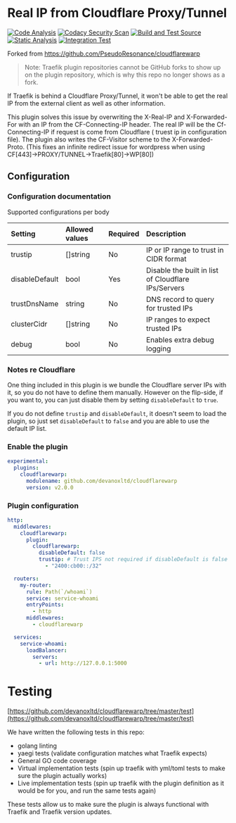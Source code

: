 # Real IP from Cloudflare Proxy/Tunnel
[![Code Analysis](https://github.com/devanoxltd/cloudflarewarp/actions/workflows/codeqlAnalysis.yml/badge.svg)](https://github.com/devanoxltd/cloudflarewarp/actions/workflows/codeqlAnalysis.yml)
[![Codacy Security Scan](https://github.com/devanoxltd/cloudflarewarp/actions/workflows/codacyAnalysis.yml/badge.svg)](https://github.com/devanoxltd/cloudflarewarp/actions/workflows/codacyAnalysis.yml)
[![Build and Test Source](https://github.com/devanoxltd/cloudflarewarp/actions/workflows/buildAndTest.yml/badge.svg)](https://github.com/devanoxltd/cloudflarewarp/actions/workflows/buildAndTest.yml)
[![Static Analysis](https://github.com/devanoxltd/cloudflarewarp/actions/workflows/staticAnalysis.yml/badge.svg)](https://github.com/devanoxltd/cloudflarewarp/actions/workflows/staticAnalysis.yml)
[![Integration Test](https://github.com/devanoxltd/cloudflarewarp/actions/workflows/prodTest.yml/badge.svg)](https://github.com/devanoxltd/cloudflarewarp/actions/workflows/prodTest.yml)

Forked from https://github.com/PseudoResonance/cloudflarewarp
> Note: Traefik plugin repositories cannot be GitHub forks to show up on the plugin repository, which is why this repo no longer shows as a fork.

If Traefik is behind a Cloudflare Proxy/Tunnel, it won't be able to get the real IP from the external client as well as other information.

This plugin solves this issue by overwriting the X-Real-IP and X-Forwarded-For with an IP from the CF-Connecting-IP header.
The real IP will be the Cf-Connecting-IP if request is come from Cloudflare ( truest ip in configuration file).
The plugin also writes the CF-Visitor scheme to the X-Forwarded-Proto. (This fixes an infinite redirect issue for wordpress when using CF[443]->PROXY/TUNNEL->Traefik[80]->WP[80])

## Configuration

### Configuration documentation

Supported configurations per body

| Setting        | Allowed values | Required | Description                                         |
| :------------- | :------------- | :------- | :-------------------------------------------------- |
| trustip        | []string       | No       | IP or IP range to trust in CIDR format              |
| disableDefault | bool           | Yes      | Disable the built in list of Cloudflare IPs/Servers |
| trustDnsName   | string         | No       | DNS record to query for trusted IPs                 |
| clusterCidr    | []string       | No       | IP ranges to expect trusted IPs                     |
| debug          | bool           | No       | Enables extra debug logging                         |

### Notes re Cloudflare

One thing included in this plugin is we bundle the Cloudflare server IPs with it, so you do not have to define them manually.
However on the flip-side, if you want to, you can just disable them by setting `disableDefault` to `true`.

If you do not define `trustip` and `disableDefault`, it doesn't seem to load the plugin, so just set `disableDefault` to `false` and you are able to use the default IP list.

### Enable the plugin

```yaml
experimental:
  plugins:
    cloudflarewarp:
      modulename: github.com/devanoxltd/cloudflarewarp
      version: v2.0.0
```

### Plugin configuration

```yaml
http:
  middlewares:
    cloudflarewarp:
      plugin:
        cloudflarewarp:
          disableDefault: false
          trustip: # Trust IPS not required if disableDefault is false - we will add Cloudflare IPs automatically
            - "2400:cb00::/32"

  routers:
    my-router:
      rule: Path(`/whoami`)
      service: service-whoami
      entryPoints:
        - http
      middlewares:
        - cloudflarewarp

  services:
    service-whoami:
      loadBalancer:
        servers:
          - url: http://127.0.0.1:5000
```

# Testing

[https://github.com/devanoxltd/cloudflarewarp/tree/master/test](https://github.com/devanoxltd/cloudflarewarp/tree/master/test)

We have written the following tests in this repo:

- golang linting
- yaegi tests (validate configuration matches what Traefik expects)
- General GO code coverage
- Virtual implementation tests (spin up traefik with yml/toml tests to make sure the plugin actually works)
- Live implementation tests (spin up traefik with the plugin definition as it would be for you, and run the same tests again)

These tests allow us to make sure the plugin is always functional with Traefik and Traefik version updates.
